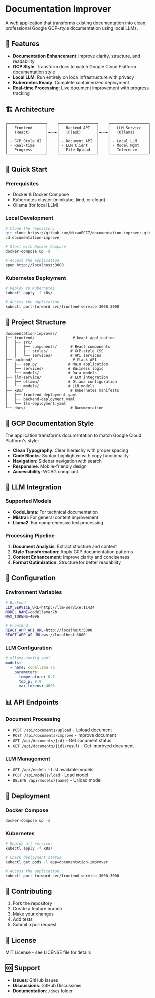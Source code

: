 # Documentation Improver

A web application that transforms existing documentation into clean, professional Google GCP-style documentation using local LLMs.

## 🎯 Features

- **Documentation Enhancement**: Improve clarity, structure, and readability
- **GCP Style**: Transform docs to match Google Cloud Platform documentation style
- **Local LLM**: Run entirely on local infrastructure with privacy
- **Kubernetes Ready**: Complete containerized deployment
- **Real-time Processing**: Live document improvement with progress tracking

## 🏗️ Architecture

```
┌─────────────────┐    ┌─────────────────┐    ┌─────────────────┐
│   Frontend      │    │   Backend API   │    │   LLM Service   │
│   (React)       │◄──►│   (Flask)       │◄──►│   (Ollama)      │
│                 │    │                 │    │                 │
│ - GCP Style UI  │    │ - Document API  │    │ - Local LLM     │
│ - Real-time     │    │ - LLM Client    │    │ - Model Mgmt    │
│ - Progress      │    │ - File Upload   │    │ - Inference     │
└─────────────────┘    └─────────────────┘    └─────────────────┘
```

## 🚀 Quick Start

### Prerequisites
- Docker & Docker Compose
- Kubernetes cluster (minikube, kind, or cloud)
- Ollama (for local LLM)

### Local Development
```bash
# Clone the repository
git clone https://github.com/NiranEC77/documentation-improver.git
cd documentation-improver

# Start with Docker Compose
docker-compose up -d

# Access the application
open http://localhost:3000
```

### Kubernetes Deployment
```bash
# Deploy to Kubernetes
kubectl apply -f k8s/

# Access the application
kubectl port-forward svc/frontend-service 3000:3000
```

## 📁 Project Structure

```
documentation-improver/
├── frontend/                 # React application
│   ├── src/
│   │   ├── components/      # React components
│   │   ├── styles/          # GCP-style CSS
│   │   └── services/        # API services
├── backend/                  # Flask API
│   ├── app.py              # Main application
│   ├── services/           # Business logic
│   └── models/             # Data models
├── llm-service/             # LLM integration
│   ├── ollama/             # Ollama configuration
│   └── models/             # LLM models
├── k8s/                     # Kubernetes manifests
│   ├── frontend-deployment.yaml
│   ├── backend-deployment.yaml
│   └── llm-deployment.yaml
└── docs/                    # Documentation
```

## 🎨 GCP Documentation Style

The application transforms documentation to match Google Cloud Platform's style:

- **Clean Typography**: Clear hierarchy with proper spacing
- **Code Blocks**: Syntax-highlighted with copy functionality
- **Navigation**: Sidebar navigation with search
- **Responsive**: Mobile-friendly design
- **Accessibility**: WCAG compliant

## 🤖 LLM Integration

### Supported Models
- **CodeLlama**: For technical documentation
- **Mistral**: For general content improvement
- **Llama2**: For comprehensive text processing

### Processing Pipeline
1. **Document Analysis**: Extract structure and content
2. **Style Transformation**: Apply GCP documentation patterns
3. **Content Enhancement**: Improve clarity and conciseness
4. **Format Optimization**: Structure for better readability

## 🔧 Configuration

### Environment Variables
```bash
# Backend
LLM_SERVICE_URL=http://llm-service:11434
MODEL_NAME=codellama:7b
MAX_TOKENS=4096

# Frontend
REACT_APP_API_URL=http://localhost:5000
REACT_APP_WS_URL=ws://localhost:5000
```

### LLM Configuration
```yaml
# ollama-config.yaml
models:
  - name: codellama:7b
    parameters:
      temperature: 0.1
      top_p: 0.9
      max_tokens: 4096
```

## 📊 API Endpoints

### Document Processing
- `POST /api/documents/upload` - Upload document
- `POST /api/documents/improve` - Improve document
- `GET /api/documents/{id}` - Get document status
- `GET /api/documents/{id}/result` - Get improved document

### LLM Management
- `GET /api/models` - List available models
- `POST /api/models/load` - Load model
- `DELETE /api/models/{name}` - Unload model

## 🚀 Deployment

### Docker Compose
```bash
docker-compose up -d
```

### Kubernetes
```bash
# Deploy all services
kubectl apply -f k8s/

# Check deployment status
kubectl get pods -l app=documentation-improver

# Access the application
kubectl port-forward svc/frontend-service 3000:3000
```

## 🤝 Contributing

1. Fork the repository
2. Create a feature branch
3. Make your changes
4. Add tests
5. Submit a pull request

## 📄 License

MIT License - see LICENSE file for details

## 🆘 Support

- **Issues**: GitHub Issues
- **Discussions**: GitHub Discussions
- **Documentation**: `/docs` folder 